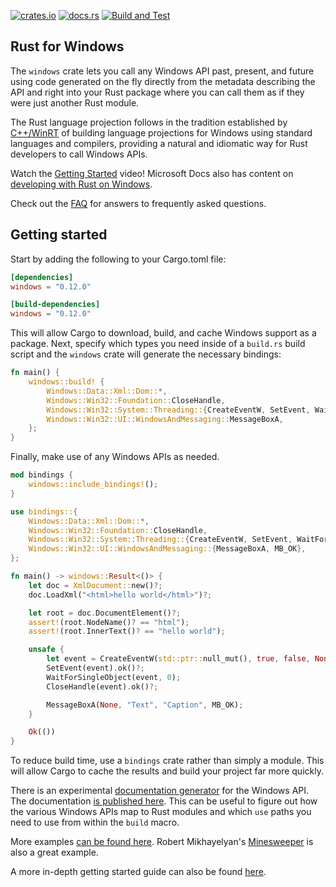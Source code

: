 [![crates.io](https://img.shields.io/crates/v/windows.svg)](https://crates.io/crates/windows)
[![docs.rs](https://docs.rs/windows/badge.svg)](https://docs.rs/windows)
[![Build and Test](https://github.com/microsoft/windows-rs/workflows/Build%20and%20Test/badge.svg?event=push)](https://github.com/microsoft/windows-rs/actions)

## Rust for Windows

The `windows` crate lets you call any Windows API past, present, and future using code generated on the fly directly from the metadata describing the API and right into your Rust package where you can call them as if they were just another Rust module.

The Rust language projection follows in the tradition established by [C++/WinRT](https://github.com/microsoft/cppwinrt) of building language projections for Windows using standard languages and compilers, providing a natural and idiomatic way for Rust developers to call Windows APIs.

Watch the [Getting Started](https://www.youtube.com/watch?v=-oZrsCPKsn4) video! Microsoft Docs also has content on [developing with Rust on Windows](https://docs.microsoft.com/en-us/windows/dev-environment/rust/).

Check out the [FAQ](./docs/FAQ.md) for answers to frequently asked questions.

## Getting started

Start by adding the following to your Cargo.toml file:

```toml
[dependencies]
windows = "0.12.0"

[build-dependencies]
windows = "0.12.0"
```

This will allow Cargo to download, build, and cache Windows support as a package. Next, specify which types you need inside of a `build.rs` build script and the `windows` crate will generate the necessary bindings:

```rust
fn main() {
    windows::build! {
        Windows::Data::Xml::Dom::*,
        Windows::Win32::Foundation::CloseHandle,
        Windows::Win32::System::Threading::{CreateEventW, SetEvent, WaitForSingleObject},
        Windows::Win32::UI::WindowsAndMessaging::MessageBoxA,
    };
}
```

Finally, make use of any Windows APIs as needed.

```rust
mod bindings {
    windows::include_bindings!();
}

use bindings::{
    Windows::Data::Xml::Dom::*,
    Windows::Win32::Foundation::CloseHandle,
    Windows::Win32::System::Threading::{CreateEventW, SetEvent, WaitForSingleObject},
    Windows::Win32::UI::WindowsAndMessaging::{MessageBoxA, MB_OK},
};

fn main() -> windows::Result<()> {
    let doc = XmlDocument::new()?;
    doc.LoadXml("<html>hello world</html>")?;

    let root = doc.DocumentElement()?;
    assert!(root.NodeName()? == "html");
    assert!(root.InnerText()? == "hello world");

    unsafe {
        let event = CreateEventW(std::ptr::null_mut(), true, false, None);
        SetEvent(event).ok()?;
        WaitForSingleObject(event, 0);
        CloseHandle(event).ok()?;

        MessageBoxA(None, "Text", "Caption", MB_OK);
    }

    Ok(())
}
```

To reduce build time, use a `bindings` crate rather than simply a module. This will allow Cargo to cache the results and build your project far more quickly.

There is an experimental [documentation generator](https://github.com/microsoft/windows-docs-rs) for the Windows API. The documentation [is published here](https://microsoft.github.io/windows-docs-rs/). This can be useful to figure out how the various Windows APIs map to Rust modules and which `use` paths you need to use from within the `build` macro.

More examples [can be found here](examples). Robert Mikhayelyan's [Minesweeper](https://github.com/robmikh/minesweeper-rs) is also a great example.

A more in-depth getting started guide can also be found [here](docs/getting-started.md).
